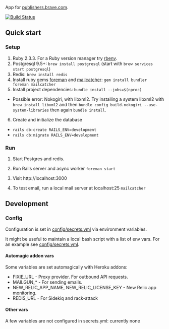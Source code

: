 App for [publishers.brave.com](https://publishers.brave.com).

[![Build Status](https://travis-ci.org/brave/publishers.svg?branch=master)](https://travis-ci.org/brave/publishers)

## Quick start

### Setup

1. Ruby 2.3.3. For a Ruby version manager try [rbenv](https://github.com/rbenv/rbenv).
2. Postgresql 9.5+: `brew install postgresql` (start with `brew services start postgresql`)
3. Redis: `brew install redis`
4. Install ruby gems [foreman](https://github.com/ddollar/foreman) and [mailcatcher](https://github.com/sj26/mailcatcher): `gem install bundler foreman mailcatcher`
5. Install project dependencies: `bundle install --jobs=$(nproc)`
  - Possible error: Nokogiri, with libxml2. Try installing a system libxml2 with `brew install libxml2` and then `bundle config build.nokogiri --use-system-libraries` then again `bundle install`.
6. Create and initialize the database
  - `rails db:create RAILS_ENV=development`
  - `rails db:migrate RAILS_ENV=development`

### Run

1. Start Postgres and redis.

2. Run Rails server and async worker
`foreman start`

3. Visit http://localhost:3000

4. To test email, run a local mail server at localhost:25
`mailcatcher`


## Development

### Config

Configuration is set in [config/secrets.yml](https://github.com/brave/publishers/blob/master/config/secrets.yml) via environment variables.

It might be useful to maintain a local bash script with a list of env vars. For an example see [config/secrets.yml](https://github.com/brave/publishers/blob/master/docs/publishers-secrets.example.sh).

#### Automagic addon vars

Some variables are set automagically with Heroku addons:

- FIXIE_URL - Proxy provider. For outbound API requests.
- MAILGUN_* - For sending emails.
- NEW_RELIC_APP_NAME, NEW_RELIC_LICENSE_KEY - New Relic app monitoring.
- REDIS_URL - For Sidekiq and rack-attack

#### Other vars

A few variables are not configured in secrets.yml: currently none
